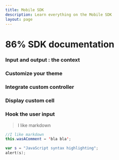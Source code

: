 ```yaml
---
title: Mobile SDK
description: Learn everything on the Mobile SDK
layout: page
---
```

# 86% SDK documentation

### Input and output : the context

### Customize your theme

### Integrate custom controller 

### Display custom cell 

### Hook the user input 

> I like markdown

```java 
//I like markdown
this.wasAComment = 'bla bla';
```


```kotlin
var s = "JavaScript syntax highlighting";
alert(s);
```
